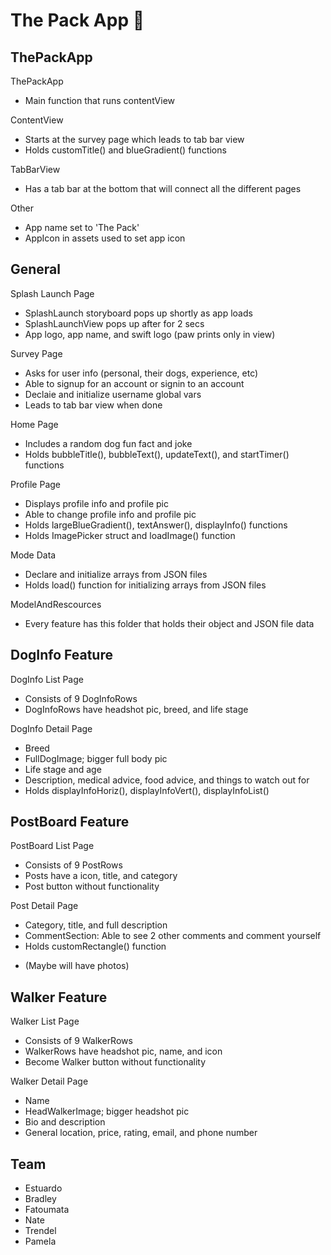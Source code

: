 # The Pack App 🐶
## ThePackApp
ThePackApp
- Main function that runs contentView

ContentView
- Starts at the survey page which leads to tab bar view
- Holds customTitle() and blueGradient() functions

TabBarView
- Has a tab bar at the bottom that will connect all the different pages

Other
- App name set to 'The Pack'
- AppIcon in assets used to set app icon

## General
Splash Launch Page
- SplashLaunch storyboard pops up shortly as app loads
- SplashLaunchView pops up after for 2 secs
- App logo, app name, and swift logo (paw prints only in view)

Survey Page
- Asks for user info (personal, their dogs, experience, etc)
- Able to signup for an account or signin to an account
- Declaie and initialize username global vars
- Leads to tab bar view when done
    
Home Page
- Includes a random dog fun fact and joke
- Holds bubbleTitle(), bubbleText(), updateText(), and startTimer() functions

Profile Page
- Displays profile info and profile pic
- Able to change profile info and profile pic
- Holds largeBlueGradient(), textAnswer(), displayInfo() functions
- Holds ImagePicker struct and loadImage() function

Mode Data
- Declare and initialize arrays from JSON files
- Holds load() function for initializing arrays from JSON files

ModelAndRescources
- Every feature has this folder that holds their object and JSON file data

## DogInfo Feature
DogInfo List Page
- Consists of 9 DogInfoRows
- DogInfoRows have headshot pic, breed, and life stage

DogInfo Detail Page
- Breed
- FullDogImage; bigger full body pic
- Life stage and age
- Description, medical advice, food advice, and things to watch out for
- Holds displayInfoHoriz(), displayInfoVert(), displayInfoList()

## PostBoard Feature
PostBoard List Page
- Consists of 9 PostRows
- Posts have a icon, title, and category
- Post button without functionality

Post Detail Page
- Category, title, and full description
- CommentSection: Able to see 2 other comments and comment yourself
- Holds customRectangle() function
* (Maybe will have photos)

## Walker Feature
Walker List Page
- Consists of 9 WalkerRows
- WalkerRows have headshot pic, name, and icon
- Become Walker button without functionality

Walker Detail Page
- Name
- HeadWalkerImage; bigger headshot pic
- Bio and description
- General location, price, rating, email, and phone number

## Team
- Estuardo
- Bradley
- Fatoumata
- Nate
- Trendel
- Pamela
